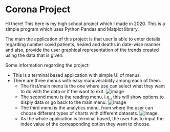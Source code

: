 # Corona Project

Hi there! This here is my high school project which I made in 2020. This is a simple program which uses Python Pandas and Matplot library.

The main the application of this project is that user is able to enter details regarding number covid patients, healed and deaths in date-wise manner and also, provide the user graphical representation of the trends created using the data that is given.

Some information regarding the project: 
* This is a terminal based application with simple UI of menus.
* There are three menus with easy manuverability among each of them.
  * The first/main menu is the one where use can select what they want to do with the data or if the want to exit.
    ![image](https://github.com/manansodha/ip/assets/66784003/a2c8e13f-6a9a-42e0-82f4-ec255d0c4e24)
  * The second menu is the reading menu, i.e., this will show options to disply data or go back to the main menu.
    ![image](https://github.com/manansodha/ip/assets/66784003/bfa95052-1e3a-4622-91de-3930b4a3688d)
  * The third menu is the analytics menu, from where the user can choose different types of charts with different datasets.
    ![image](https://github.com/manansodha/ip/assets/66784003/79158099-c071-4bbf-a2e9-3456e8c272b9)
  * As the whole application is terminal based, the user has to input the index value of the corresponding option they want to choose.
